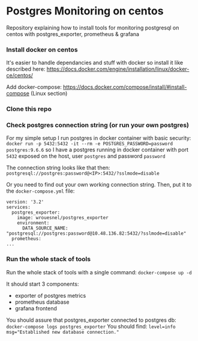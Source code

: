 # Postgres Monitoring on centos
Repository explaining how to install tools for monitoring postgresql on centos with postgres_exporter, prometheus &amp; grafana

### Install docker on centos
It's easier to handle dependancies and stuff with docker so install it like described here:
https://docs.docker.com/engine/installation/linux/docker-ce/centos/

Add docker-compose:
https://docs.docker.com/compose/install/#install-compose (Linux section)

### Clone this repo

### Check postgres connection string (or run your own postgres)
For my simple setup I run postgres in docker container with basic security:
`docker run -p 5432:5432 -it --rm -e POSTGRES_PASSWORD=password postgres:9.6.6`
so I have a postgres running in docker container with port `5432` exposed on the host, user `postgres` and password `password`

The connection string looks like that then:
`postgresql://postgres:password@<IP>:5432/?sslmode=disable`

Or you need to find out your own working connection string.
Then, put it to the `docker-compose.yml` file:

```
version: '3.2'
services:
  postgres_exporter:
    image: wrouesnel/postgres_exporter
    environment:
      DATA_SOURCE_NAME: "postgresql://postgres:password@10.48.136.82:5432/?sslmode=disable"
  prometheus:
...
```  

### Run the whole stack of tools
Run the whole stack of tools with a single command:
`docker-compose up -d`

It should start 3 components:
- exporter of postgres metrics
- prometheus database
- grafana frontend

You should assure that postgres_exporter connected to postgres db:
`docker-compose logs postgres_exporter`
You should find:
`level=info msg="Established new database connection."`
